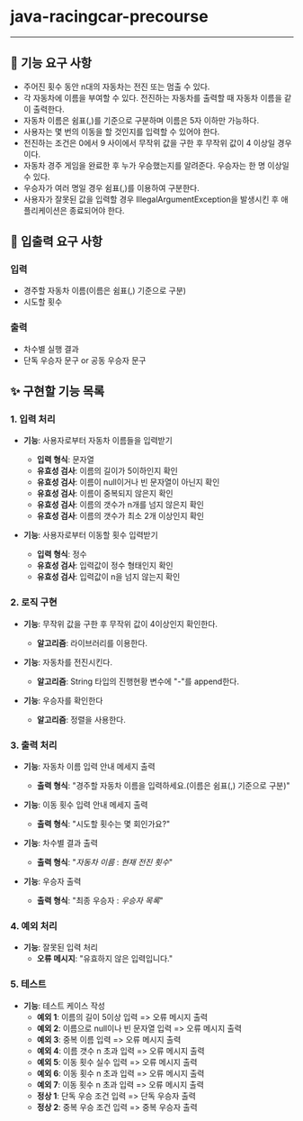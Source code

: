 java-racingcar-precourse
=========================
* * *

🚀 기능 요구 사항
-----------------

- 주어진 횟수 동안 n대의 자동차는 전진 또는 멈출 수 있다.
- 각 자동차에 이름을 부여할 수 있다. 전진하는 자동차를 출력할 때 자동차 이름을 같이 출력한다.
- 자동차 이름은 쉼표(,)를 기준으로 구분하며 이름은 5자 이하만 가능하다.
- 사용자는 몇 번의 이동을 할 것인지를 입력할 수 있어야 한다.
- 전진하는 조건은 0에서 9 사이에서 무작위 값을 구한 후 무작위 값이 4 이상일 경우이다.
- 자동차 경주 게임을 완료한 후 누가 우승했는지를 알려준다. 우승자는 한 명 이상일 수 있다.
- 우승자가 여러 명일 경우 쉼표(,)를 이용하여 구분한다.
- 사용자가 잘못된 값을 입력할 경우 IllegalArgumentException을 발생시킨 후 애플리케이션은 종료되어야 한다.


🚀 입출력 요구 사항
----------------------
### 입력 
- 경주할 자동차 이름(이름은 쉼표(,) 기준으로 구분)
- 시도할 횟수

### 출력
- 차수별 실행 결과
- 단독 우승자 문구 or 공동 우승자 문구


✨ 구현할 기능 목록
-------------------------
### 1. 입력 처리
- **기능**: 사용자로부터 자동차 이름들을 입력받기
  - **입력 형식**: 문자열
  - **유효성 검사**: 이름의 길이가 5이하인지 확인
  - **유효성 검사**: 이름이 null이거나 빈 문자열이 아닌지 확인
  - **유효성 검사**: 이름이 중복되지 않은지 확인
  - **유효성 검사**: 이름의 갯수가 n개를 넘지 않은지 확인
  - **유효성 검사**: 이름의 갯수가 최소 2개 이상인지 확인

- **기능**: 사용자로부터 이동할 횟수 입력받기
  - **입력 형식**: 정수
  - **유효성 검사**: 입력값이 정수 형태인지 확인
  - **유효성 검사**: 입력값이 n을 넘지 않는지 확인

### 2. 로직 구현
- **기능**: 무작위 값을 구한 후 무작위 값이 4이상인지 확인한다.
  - **알고리즘**: 라이브러리를 이용한다.

- **기능**: 자동차를 전진시킨다.
  - **알고리즘**: String 타입의 진행현황 변수에 "-"를 append한다.

- **기능**: 우승자를 확인한다
  - **알고리즘**: 정렬을 사용한다.

### 3. 출력 처리
- **기능**: 자동차 이름 입력 안내 메세지 출력
  - **출력 형식**: "경주할 자동차 이름을 입력하세요.(이름은 쉼표(,) 기준으로 구분)"

- **기능**: 이동 횟수 입력 안내 메세지 출력
  - **출력 형식**: "시도할 횟수는 몇 회인가요?"

- **기능**: 차수별 결과 출력
  - **출력 형식**: "_자동차 이름_ :  _현재 전진 횟수_"

- **기능**: 우승자 출력
  - **출력 형식**: "최종 우승자 : _우승자 목록_"

### 4. 예외 처리
- **기능**: 잘못된 입력 처리
  - **오류 메시지**: "유효하지 않은 입력입니다."

### 5. 테스트
- **기능**: 테스트 케이스 작성
  - **예외 1**: 이름의 길이 5이상 입력 => 오류 메시지 출력
  - **예외 2**: 이름으로 null이나 빈 문자열 입력 => 오류 메시지 출력
  - **예외 3**: 중복 이름 입력 => 오류 메시지 출력
  - **예외 4**: 이름 갯수 n 초과 입력 => 오류 메시지 출력
  - **예외 5**: 이동 횟수 실수 입력 => 오류 메시지 출력
  - **예외 6**: 이동 횟수 n 초과 입력 => 오류 메시지 출력
  - **예외 7**: 이동 횟수 n 초과 입력 => 오류 메시지 출력
  - **정상 1**: 단독 우승 조건 입력 => 단독 우승자 출력
  - **정상 2**: 중복 우승 조건 입력 => 중복 우승자 출력